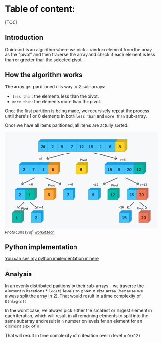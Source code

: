 # Table of content:
[TOC]

## Introduction
Quicksort is an algorithm where we pick a random element from the array as the "pivot" and then traverse the array and check if each element is less than or greater than the selected pivot.

## How the algorithm works

The array get partitioned this way to 2 sub-arrays:
- `less than`: the elements less than the pivot.
-  `more than`: the elements more than the pivot.

Once the first partition is being made, we recursively repeat the process until there's 1 or 0 elements in both `less than` and `more than` sub-array.

Once we have all items paritioned, all items are actully sorted.

![quick_sort](quick_sort.png)
<small>_Photo curtesy of: [workat.tech](https://workat.tech/problem-solving/tutorial/sorting-algorithms-quick-sort-merge-sort-dsa-tutorials-6j3h98lk6j2w)_</small>

## Python implementation
[You can see my python implementation in here](./quick_sort.py)

## Analysis
In an evenly distributed paritions to their sub-arrays - we traverse the element n iterations * `log(N)` levels to given n size array (because we always split the array in 2).
That would result in a time complexity of `O(nlog(n))`

In the worst case, we always pick either the smallest or largest element in each iteration, which will result in all remaining elements to split into the same subarray and result in `n` number on levels for an element for an element size of n. 

That will result in time complexity of n iteration over n level = `O(n^2)`
